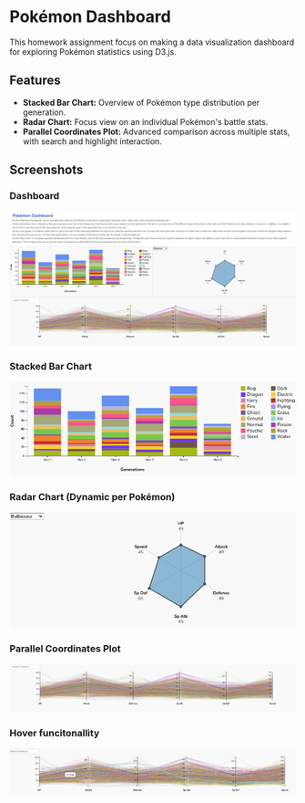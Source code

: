 # Pokémon Dashboard

This homework assignment focus on making a data visualization dashboard for exploring Pokémon statistics using D3.js.

## Features

- **Stacked Bar Chart:** Overview of Pokémon type distribution per generation.
- **Radar Chart:** Focus view on an individual Pokémon's battle stats.
- **Parallel Coordinates Plot:** Advanced comparison across multiple stats, with search and highlight interaction.

## Screenshots

### Dashboard

![Full Dashboard](images/full_dashboard.png)

### Stacked Bar Chart

![Bar Chart](images/bar_chart.png)

### Radar Chart (Dynamic per Pokémon)

![Radar Chart](images/radar_chart.png)

### Parallel Coordinates Plot

![Parallel Coordinates](images/parallel_coordinates.png)

### Hover funcitonallity

![Hover Function1](images/hover_function1.png)

